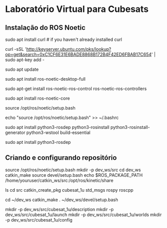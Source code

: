 # Laboratório Virtual para Cubesats
## Instalação do ROS Noetic


sudo apt install curl # if you haven't already installed curl

curl -sSL 'http://keyserver.ubuntu.com/pks/lookup?op=get&search=0xC1CF6E31E6BADE8868B172B4F42ED6FBAB17C654' | sudo apt-key add -

sudo apt update

sudo apt install ros-noetic-desktop-full

sudo apt-get install ros-noetic-ros-control ros-noetic-ros-controllers

sudo apt install ros-noetic-core

source /opt/ros/noetic/setup.bash

echo "source /opt/ros/noetic/setup.bash" >> ~/.bashrc

sudo apt install python3-rosdep python3-rosinstall python3-rosinstall-generator python3-wstool build-essential

sudo apt install python3-rosdep

## Criando e configurando repositório 

source /opt/ros/noetic/setup.bash
mkdir -p dev_ws/src
cd dev_ws
catkin_make
source devel/setup.bash
echo $ROS_PACKAGE_PATH
/home/youruser/catkin_ws/src:/opt/ros/kinetic/share

ls
cd src
catkin_create_pkg cubesat_1u std_msgs rospy roscpp

cd ~/dev_ws
catkin_make
. ~/dev_ws/devel/setup.bash

mkdir -p dev_ws/src/cubesat_1u/description
mkdir -p dev_ws/src/cubesat_1u/launch
mkdir -p dev_ws/src/cubesat_1u/worlds
mkdir -p dev_ws/src/cubesat_1u/config